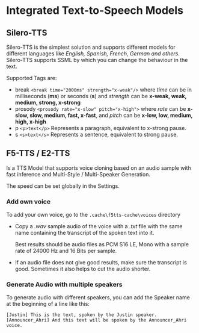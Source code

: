 # Integrated Text-to-Speech Models

## Silero-TTS
Silero-TTS is the simplest solution and supports different models for different languages like _English, Spanish, French, German and others_.
Silero-TTS supports SSML by which you can change the behaviour in the text.

Supported Tags are:
- break `<break time="2000ms" strength="x-weak"/>` where _time_ can be in milliseconds (**ms**) or seconds (**s**) and _strength_ can be **x-weak, weak, medium, strong, x-strong** 
- prosody `<prosody rate="x-slow" pitch="x-high">` where _rate_ can be **x-slow, slow, medium, fast, x-fast**, and _pitch_ can be **x-low, low, medium, high, x-high**
- p `<p>text</p>` Represents a paragraph, equivalent to x-strong pause.
- s `<s>text</s>` Represents a sentence, equivalent to strong pause.

## F5-TTS / E2-TTS
Is a TTS Model that supports voice cloning based on an audio sample with fast inference and Multi-Style / Multi-Speaker Generation.

The speed can be set globally in the Settings.

### Add own voice
To add your own voice, go to the `.cache\f5tts-cache\voices` directory
- Copy a _.wav_ sample audio of the voice with a _.txt_ file with the same name containing the transcript of the spoken text into it.
  
  Best results should be audio files as PCM S16 LE, Mono with a sample rate of 24000 Hz and 16 Bits per sample.

- If an audio file does not give good results, make sure the transcript is good. Sometimes it also helps to cut the audio shorter.

### Generate Audio with multiple speakers
To generate audio with different speakers, you can add the Speaker name at the beginning of a line like this:
```
[Justin] This is the text, spoken by the Justin speaker.
[Announcer_Ahri] And this text will be spoken by the Announcer_Ahri voice.
```
